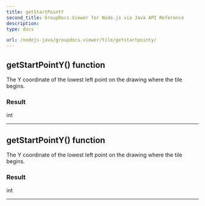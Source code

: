 ```yaml
---
title: getStartPointY
second_title: GroupDocs.Viewer for Node.js via Java API Reference
description: 
type: docs

url: /nodejs-java/groupdocs.viewer/tile/getstartpointy/
---
```


## getStartPointY()  function

 The Y coordinate of the lowest left point on the drawing where the tile begins.
 

### Result
int


---


## getStartPointY()  function

 The Y coordinate of the lowest left point on the drawing where the tile begins.
 

### Result
int


---


